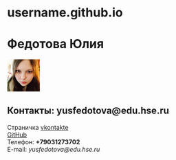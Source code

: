 # username.github.io
  <html>
    <head>
      <meta charset="utf-8">
      <title>Моя личная страничка</title>
    </head>
    <body> 
      <left><h1>Федотова Юлия</h1></left>
      <left><img alt="Это я" width="15%" src="me.jpg"></left>
      <br/>
      <h2>Контакты: yusfedotova@edu.hse.ru</h2>
      Страничка <a href="https://vk.com/id119563938">vkontakte</a>
      <br/>
      <a href="https://github.com/JuliaFedotova">GitHub</a>
      <br/>
      Телефон: <b>+79031273702</b>
      <br/>
      E-mail: <i>yusfedotova@edu.hse.ru</i>
    </body>
  </html>
